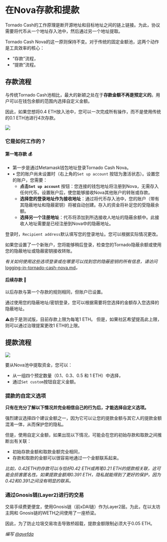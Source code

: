 # 在Nova存款和提款

Tornado Cash的工作原理是断开源地址和目标地址之间的链上链接。为此，协议需要将代币从一个地址存入池中，然后通过另一个地址提取。

Tornado Cash Nova的这一原则保持不变。对于传统的固定金额池，这两个动作是工具效率的核心：

* “存款”流程，
* “提款”流程。

## 存款流程 <a href="#funding-process" id="funding-process"></a>

与传统Tornado Cash池相比，最大的新颖之处在于**存款金额不再是预定义的**。用户可以在钱包余额的范围内选择自定义金额。

因此，如果您想将0.4 ETH放入池中，您可以一次完成所有操作，而不是使用传统的0.1 ETH池进行4次存款。

![](https://i.imgur.com/rqmzdgG.gif)

### 它是如何工作的？ <a href="#how-does-it-work" id="how-does-it-work"></a>

#### **第一笔存款 💰**

* 第一步是通过Metamask钱包地址登录Tornado Cash Nova。
* •	您的账户尚未设置时（右上角的`Set up account` 按钮为激活状态）。设置您的账户，您需要：
  * **点击`Set up account`** 按钮：您连接的钱包地址将注册到Nova，无需存入任何代币。设置账户后，使您能够接收Nova其他账户的转账或存款。
  * **选择您的登录地址作为接收地址**：通过将代币存入池中，您的账户（带有其隐蔽地址和隐蔽密钥）将被自动创建。存入的资金将补足您的受隐蔽余额。
  * **选择另一个注册地址**：代币将添加到所选接收人地址的隐蔽余额中。此接收人地址需要是已经注册到Nova中的隐蔽地址。

登录时，`Recipient address`默认填写您的登录地址。您可以根据实际情况更改。

如果您设置了一个新账户，您将能够稍后登录，检查您的Tornado隐蔽余额或使用您的隐蔽地址或隐蔽密钥接收转账。

_有关如何使用这些选项登录或在哪里可以找到您的隐蔽密钥的所有信息，请访问_ [logging-in-tornado-cash-nova.md](logging-in-tornado-cash-nova.md "mention")_。_

#### **后续存款 💸**

以后存款与第一个存款的规则相同，但账户已设置。

通过使用您的隐蔽地址/密钥登录，您可以根据需要将您选择的金额存入您选择的隐蔽地址。

⚠️由于是测试版，目前存款上限为每笔1 ETH。 但是，如果社区希望提高此上限，则可以通过治理提案更改1 ETH的上限。

## 提款流程 <a href="#withdrawing-process" id="withdrawing-process"></a>

![](https://i.imgur.com/qn9eJXS.gif)

要从Nova池中提取资金，您可以：

* 从一组四个预定数量（0.1、0.3、0.5 和 1 ETH）中选择，
* 通过`Set custom`按钮自定义金额。

### 提款的自定义选项 <a href="#custom-option-for-withdrawal" id="custom-option-for-withdrawal"></a>

**只有在充分了解以下情况并完全相信自己的行为后，才能选择自定义选项。**

强烈建议选择四个建议金额之一，因为它可以让您的提款金额与其它人的提款金额混淆一体，从而保护您的隐私。

但是，使用自定义金额，如果出现以下情况，可能会在您的初始存款和取款之间推断出有关联：

* 初始存款金额和取款金额完全相同，
* 存款和取款的金额可以很容易地通过一个金额联系起来。

_比如，0.42ETH的存款可以与恰好0.42 ETH或两笔0.21 ETH的提款相关联，这可能会损害匿名性。如果提款金额用0.391 ETH，隐私就能得到了更好的保护，因为0.42和0.391之间没有明显的联系。_

### 通过Gnosis链(Layer2)进行的交易<a href="#transctions-through-gnosis-chain-l2" id="transctions-through-gnosis-chain-l2"></a>

交易手续费更便宜，使用Gnosis链（前xDAI链）作为Layer2层。为此，在以太坊主网和 Gnosis链的WETH之间使用了一座桥梁。

因此，为了防止垃圾交易攻击导致桥超载，提款金额限制必须大于0.05 ETH。

_编写_ [_@ayefda_](https://torn.community/u/ayefda)

